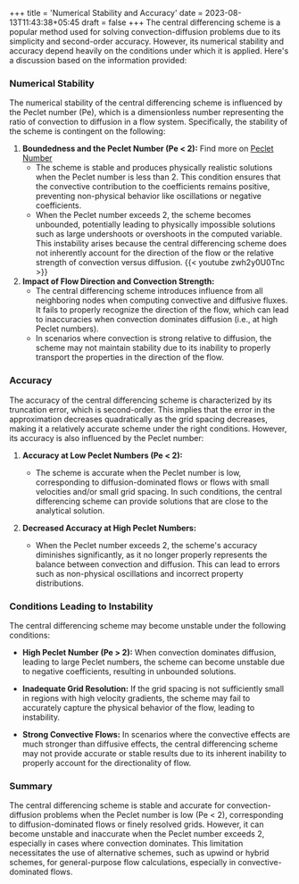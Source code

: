 +++
title = 'Numerical Stability and Accuracy'
date = 2023-08-13T11:43:38+05:45
draft = false
+++
The central differencing scheme is a popular method used for solving convection-diffusion problems due to its simplicity and second-order accuracy. However, its numerical stability and accuracy depend heavily on the conditions under which it is applied. Here's a discussion based on the information provided:

### Numerical Stability
The numerical stability of the central differencing scheme is influenced by the Peclet number (Pe), which is a dimensionless number representing the ratio of convection to diffusion in a flow system. Specifically, the stability of the scheme is contingent on the following:

1. **Boundedness and the Peclet Number (Pe < 2):** 
Find more on [Peclet Number](https://en.wikipedia.org/wiki/P%C3%A9clet_number)
   - The scheme is stable and produces physically realistic solutions when the Peclet number is less than 2. This condition ensures that the convective contribution to the coefficients remains positive, preventing non-physical behavior like oscillations or negative coefficients.
   - When the Peclet number exceeds 2, the scheme becomes unbounded, potentially leading to physically impossible solutions such as large undershoots or overshoots in the computed variable. This instability arises because the central differencing scheme does not inherently account for the direction of the flow or the relative strength of convection versus diffusion.
 {{< youtube zwh2y0U0Tnc >}}
2. **Impact of Flow Direction and Convection Strength:**
   - The central differencing scheme introduces influence from all neighboring nodes when computing convective and diffusive fluxes. It fails to properly recognize the direction of the flow, which can lead to inaccuracies when convection dominates diffusion (i.e., at high Peclet numbers).
   - In scenarios where convection is strong relative to diffusion, the scheme may not maintain stability due to its inability to properly transport the properties in the direction of the flow.

### Accuracy
The accuracy of the central differencing scheme is characterized by its truncation error, which is second-order. This implies that the error in the approximation decreases quadratically as the grid spacing decreases, making it a relatively accurate scheme under the right conditions. However, its accuracy is also influenced by the Peclet number:

1. **Accuracy at Low Peclet Numbers (Pe < 2):**
   - The scheme is accurate when the Peclet number is low, corresponding to diffusion-dominated flows or flows with small velocities and/or small grid spacing. In such conditions, the central differencing scheme can provide solutions that are close to the analytical solution.

2. **Decreased Accuracy at High Peclet Numbers:**
   - When the Peclet number exceeds 2, the scheme's accuracy diminishes significantly, as it no longer properly represents the balance between convection and diffusion. This can lead to errors such as non-physical oscillations and incorrect property distributions.

### Conditions Leading to Instability
The central differencing scheme may become unstable under the following conditions:

- **High Peclet Number (Pe > 2):** When convection dominates diffusion, leading to large Peclet numbers, the scheme can become unstable due to negative coefficients, resulting in unbounded solutions.
  
- **Inadequate Grid Resolution:** If the grid spacing is not sufficiently small in regions with high velocity gradients, the scheme may fail to accurately capture the physical behavior of the flow, leading to instability.

- **Strong Convective Flows:** In scenarios where the convective effects are much stronger than diffusive effects, the central differencing scheme may not provide accurate or stable results due to its inherent inability to properly account for the directionality of flow.

### Summary
The central differencing scheme is stable and accurate for convection-diffusion problems when the Peclet number is low (Pe < 2), corresponding to diffusion-dominated flows or finely resolved grids. However, it can become unstable and inaccurate when the Peclet number exceeds 2, especially in cases where convection dominates. This limitation necessitates the use of alternative schemes, such as upwind or hybrid schemes, for general-purpose flow calculations, especially in convective-dominated flows.